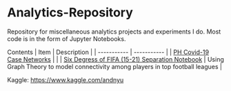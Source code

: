 # Analytics-Repository
Repository for miscellaneous analytics projects and experiments I do. Most code is in the form of Jupyter Notebooks.

Contents
| Item    | Description |
| ----------- | ----------- |
| [PH Covid-19 Case Networks](https://github.com/andrewnyu/analytics-projects/tree/master/phcovid19-analysis-notebook)      |        |
| [Six Degress of FIFA (15-21) Separation Notebook](https://www.kaggle.com/andnyu/six-degrees-of-fifa-15-21-separation)  | Using Graph Theory to model connectivity among players in top football leagues |



Kaggle: https://www.kaggle.com/andnyu
